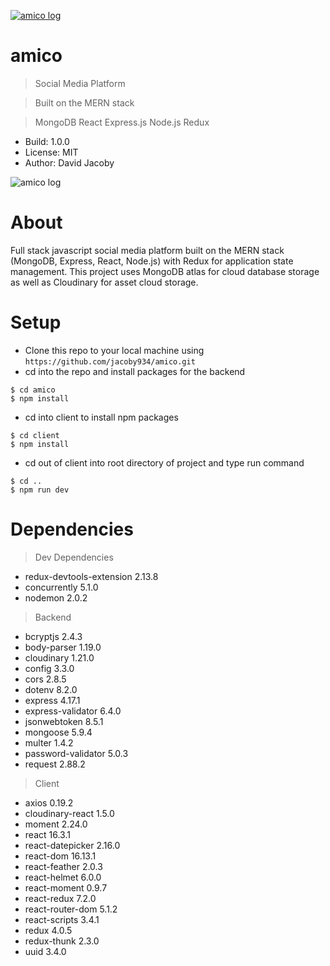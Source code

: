 <a href="https://amico-david-jacoby.herokuapp.com/"><img src="https://raw.githubusercontent.com/jacoby934/amico/master/client/src/components/assets/amico-logo.png" title="amico" alt="amico log"></a>

# amico

> Social Media Platform

> Built on the MERN stack

> MongoDB React Express.js Node.js Redux

- Build: 1.0.0
- License: MIT
- Author: David Jacoby

<img src="http://g.recordit.co/b582KgpAep.gif" title="amico" alt="amico log">

# About

Full stack javascript social media platform built on the MERN stack (MongoDB, Express, React, Node.js) with Redux for
application state management. This project uses MongoDB atlas for cloud database storage as well as Cloudinary for asset cloud
storage.

# Setup

- Clone this repo to your local machine using `https://github.com/jacoby934/amico.git`
- cd into the repo and install packages for the backend

```shell
$ cd amico
$ npm install
```
- cd into client to install npm packages

```shell
$ cd client
$ npm install
```

- cd out of client into root directory of project and type run command

```shell
$ cd ..
$ npm run dev
```

# Dependencies

> Dev Dependencies

- redux-devtools-extension 2.13.8
- concurrently 5.1.0
- nodemon 2.0.2

> Backend

- bcryptjs           2.4.3
- body-parser        1.19.0
- cloudinary         1.21.0
- config             3.3.0
- cors               2.8.5
- dotenv             8.2.0
- express            4.17.1
- express-validator  6.4.0
- jsonwebtoken       8.5.1
- mongoose           5.9.4
- multer             1.4.2
- password-validator 5.0.3
- request            2.88.2

> Client

- axios              0.19.2
- cloudinary-react   1.5.0
- moment             2.24.0
- react              16.3.1
- react-datepicker   2.16.0
- react-dom          16.13.1
- react-feather      2.0.3
- react-helmet       6.0.0
-  react-moment      0.9.7
-  react-redux       7.2.0
-  react-router-dom  5.1.2
-  react-scripts     3.4.1
-  redux             4.0.5
-  redux-thunk       2.3.0 
-  uuid              3.4.0
